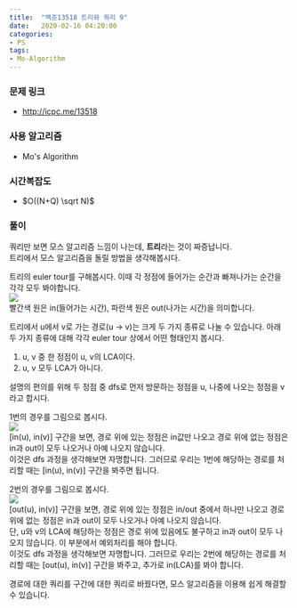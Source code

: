 ```yaml
---
title:  "백준13518 트리와 쿼리 9"
date:   2020-02-16 04:20:00
categories:
- PS
tags:
- Mo-Algorithm
---
```


### 문제 링크
* http://icpc.me/13518

### 사용 알고리즘
* Mo's Algorithm

### 시간복잡도
* $O((N+Q) \sqrt N)$

### 풀이
쿼리만 보면 모스 알고리즘 느낌이 나는데, <b>트리</b>라는 것이 짜증납니다.<br>
트리에서 모스 알고리즘을 돌릴 방법을 생각해봅시다.

트리의 euler tour를 구해봅시다. 이때 각 정점에 들어가는 순간과 빠져나가는 순간을 각각 모두 봐야합니다.<br>
![](https://i.imgur.com/oHSYHYk.png)<br>
빨간색 원은 in(들어가는 시간), 파란색 원은 out(나가는 시간)을 의미합니다.

트리에서 u에서 v로 가는 경로(u -> v)는 크게 두 가지 종류로 나눌 수 있습니다. 아래 두 가지 종류에 대해 각각 euler tour 상에서 어떤 형태인지 봅시다.
1. u, v 중 한 정점이 u, v의 LCA이다.
2. u, v 모두 LCA가 아니다.

설명의 편의를 위해 두 정점 중 dfs로 먼저 방문하는 정점을 u, 나중에 나오는 정점을 v라고 합시다.

1번의 경우를 그림으로 봅시다.<Br>
![](https://i.imgur.com/QQDTZEd.png)<br>
[in(u), in(v)] 구간을 보면, 경로 위에 있는 정점은 in값만 나오고 경로 위에 없는 정점은 in과 out이 모두 나오거나 아예 나오지 않습니다.<br>
이것은 dfs 과정을 생각해보면 자명합니다. 그러므로 우리는 1번에 해당하는 경로를 처리할 때는 [in(u), in(v)] 구간을 봐주면 됩니다.

2번의 경우를 그림으로 봅시다.<Br>
![](https://i.imgur.com/hpufY2A.png)<br>
[out(u), in(v)] 구간을 보면, 경로 위에 있는 정점은 in/out 중에서 하나만 나오고 경로 위에 없는 정점은 in과 out이 모두 나오거나 아예 나오지 않습니다.<Br>
단, u와 v의 LCA에 해당하는 정점은 경로 위에 있음에도 불구하고 in과 out이 모두 나오지 않습니다. 이 부분에서 예외처리를 해야 합니다.<Br>
이것도 dfs 과정을 생각해보면 자명합니다. 그러므로 우리는 2번에 해당하는 경로를 처리할 때는 [out(u), in(v)] 구간을 봐주고, 추가로 in(LCA)를 봐야 합니다.

경로에 대한 쿼리를 구간에 대한 쿼리로 바꿨다면, 모스 알고리즘을 이용해 쉽게 해결할 수 있습니다.
